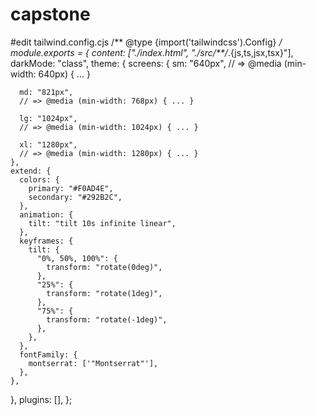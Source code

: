 # capstone
#edit tailwind.config.cjs
/** @type {import('tailwindcss').Config} */
module.exports = {
  content: ["./index.html", "./src/**/*.{js,ts,jsx,tsx}"],
  darkMode: "class",
  theme: {
    screens: {
      sm: "640px",
      // => @media (min-width: 640px) { ... }

      md: "821px",
      // => @media (min-width: 768px) { ... }

      lg: "1024px",
      // => @media (min-width: 1024px) { ... }

      xl: "1280px",
      // => @media (min-width: 1280px) { ... }
    },
    extend: {
      colors: {
        primary: "#F0AD4E",
        secondary: "#292B2C",
      },
      animation: {
        tilt: "tilt 10s infinite linear",
      },
      keyframes: {
        tilt: {
          "0%, 50%, 100%": {
            transform: "rotate(0deg)",
          },
          "25%": {
            transform: "rotate(1deg)",
          },
          "75%": {
            transform: "rotate(-1deg)",
          },
        },
      },
      fontFamily: {
        montserrat: ['"Montserrat"'],
      },
    },
  },
  plugins: [],
};
